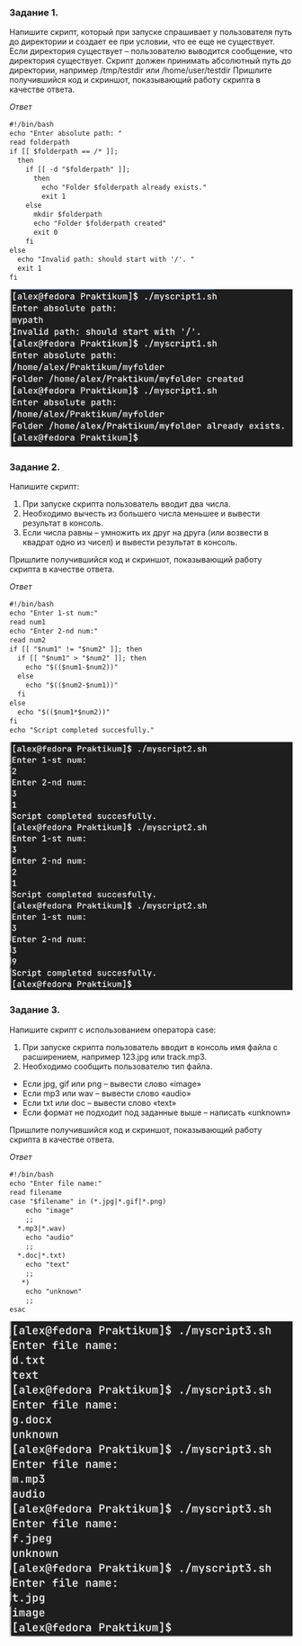 ### Задание 1.
Напишите скрипт, который при запуске спрашивает у пользователя путь до директории и создает ее при условии, что ее еще не существует. Если директория существует – пользователю выводится сообщение, что директория существует. Скрипт должен принимать абсолютный путь до директории, например /tmp/testdir или /home/user/testdir
Пришлите получившийся код и скриншот, показывающий работу скрипта в качестве ответа.

*Ответ*
```
#!/bin/bash
echo "Enter absolute path: "
read folderpath
if [[ $folderpath == /* ]];
  then
    if [[ -d "$folderpath" ]];
      then
        echo "Folder $folderpath already exists."
        exit 1
    else
      mkdir $folderpath
      echo "Folder $folderpath created"
      exit 0
    fi
else
  echo "Invalid path: should start with '/'. "
  exit 1
fi
```

![task 1](pics/5_1_1.png)

### Задание 2.
Напишите скрипт:

1. При запуске скрипта пользователь вводит два числа.
2. Необходимо вычесть из большего числа меньшее и вывести результат в консоль.
3. Если числа равны – умножить их друг на друга (или возвести в квадрат одно из чисел) и вывести результат в консоль.

Пришлите получившийся код и скриншот, показывающий работу скрипта в качестве ответа.

*Ответ*
```
#!/bin/bash
echo "Enter 1-st num:"
read num1
echo "Enter 2-nd num:"
read num2
if [[ "$num1" != "$num2" ]]; then
  if [[ "$num1" > "$num2" ]]; then
    echo "$(($num1-$num2))"
  else
    echo "$(($num2-$num1))"
  fi
else
  echo "$(($num1*$num2))"
fi
echo "Script completed succesfully."
```

![task 2](pics/5_1_2.png)

### Задание 3.
Напишите скрипт с использованием оператора case:

1. При запуске скрипта пользователь вводит в консоль имя файла с расширением, например 123.jpg или track.mp3.
2. Необходимо сообщить пользователю тип файла.
- Если jpg, gif или png – вывести слово «image»
- Если mp3 или wav – вывести слово «audio»
- Если txt или doc – вывести слово «text»
- Если формат не подходит под заданные выше – написать «unknown»

Пришлите получившийся код и скриншот, показывающий работу скрипта в качестве ответа.

*Ответ*

```
#!/bin/bash
echo "Enter file name:"
read filename
case "$filename" in (*.jpg|*.gif|*.png)
    echo "image"
    ;;
  *.mp3|*.wav)
    echo "audio"
    ;;
  *.doc|*.txt)
    echo "text"
    ;;
   *)
    echo "unknown"
    ;;
esac
```

![task 3](pics/5_1_3.png)
